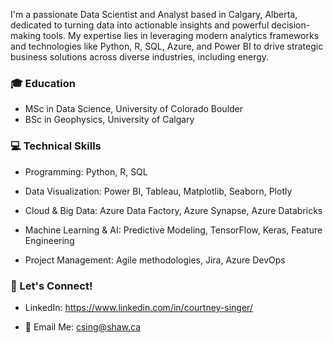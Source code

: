I'm a passionate Data Scientist and Analyst based in Calgary, Alberta, dedicated to turning data into actionable insights and powerful decision-making tools. My expertise lies in leveraging modern analytics frameworks and technologies like Python, R, SQL, Azure, and Power BI to drive strategic business solutions across diverse industries, including energy.


### 🎓 Education
- MSc in Data Science, University of Colorado Boulder
- BSc in Geophysics, University of Calgary

### 💻 Technical Skills

- Programming: Python, R, SQL

- Data Visualization: Power BI, Tableau, Matplotlib, Seaborn, Plotly

- Cloud & Big Data: Azure Data Factory, Azure Synapse, Azure Databricks

- Machine Learning & AI: Predictive Modeling, TensorFlow, Keras, Feature Engineering

- Project Management: Agile methodologies, Jira, Azure DevOps


### 🚀 Let's Connect!

- LinkedIn: https://www.linkedin.com/in/courtney-singer/

- 📧 Email Me: csing@shaw.ca

